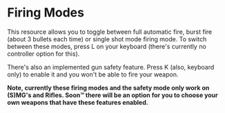 # Firing Modes
This resource allows you to toggle between full automatic fire, burst fire (about 3 bullets each time) or single shot mode firing mode.
To switch between these modes, press L on your keyboard (there's currently no controller option for this).

There's also an implemented gun safety feature. Press K (also, keyboard only) to enable it and you won't be able to fire your weapon.

**Note, currently these firing modes and the safety mode only work on (S)MG's and Rifles. Soon™ there will be an option for you to choose your own weapons that have these features enabled.**
